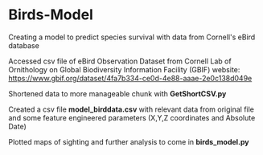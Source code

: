# Birds-Model

Creating a model to predict species survival with data from Cornell's eBird database

Accessed csv file of eBird Observation Dataset from Cornell Lab of Ornithology
on Global Biodiversity Information Facility (GBIF) website:
https://www.gbif.org/dataset/4fa7b334-ce0d-4e88-aaae-2e0c138d049e

Shortened data to more manageable chunk with **GetShortCSV.py**

Created a csv file **model_birddata.csv** with relevant data from original file and some feature
engineered parameters (X,Y,Z coordinates and Absolute Date)

Plotted maps of sighting and further analysis to come in **birds_model.py**
